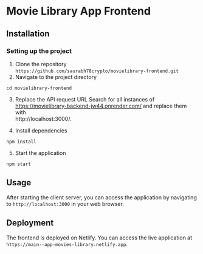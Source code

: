 # Movie Library App Frontend

## Installation

### Setting up the project

1. Clone the repository
``
https://github.com/saurabh78crypto/movielibrary-frontend.git
``
2. Navigate to the project directory
```
cd movielibrary-frontend
```
3. Replace the API request URL
 Search for all instances of https://movielibrary-backend-jw44.onrender.com/ and replace them with    
 http://localhost:3000/.

4. Install dependencies
```
npm install
```
5. Start the application
```
npm start
```

## Usage

After starting the client server, you can access the application by navigating to `http://localhost:3000` in your web browser.

## Deployment

The frontend is deployed on Netlify. You can access the live application at `https://main--app-movies-library.netlify.app`.